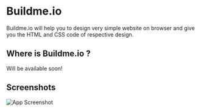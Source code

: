 
# Buildme.io

Buildme.io will help you to design very simple website on browser and give you the HTML and CSS code of respective design. 

## Where is Buildme.io ? 
 Will be available soon!

## Screenshots

![App Screenshot](https://freeimage.host/i/AmUEuI)

  

